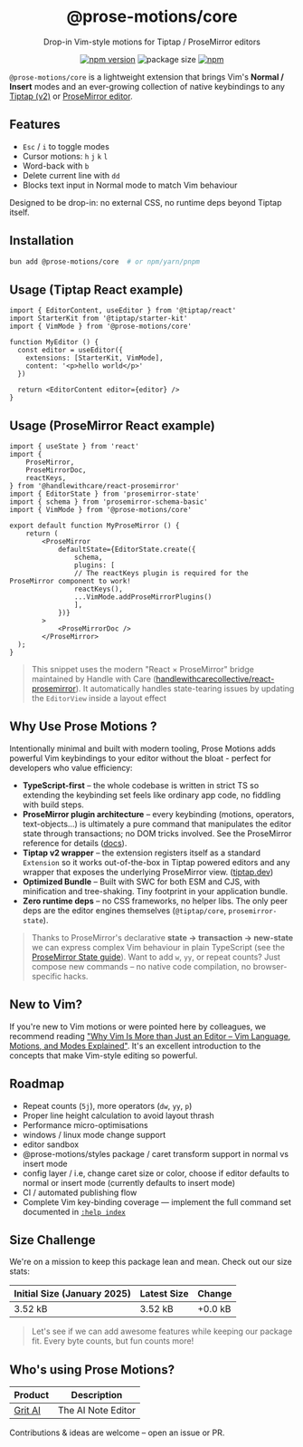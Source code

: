 <div align="center">
  <h1>@prose-motions/core</h1>
  <p>Drop-in Vim-style motions for Tiptap / ProseMirror editors</p>

  [![npm version](https://img.shields.io/npm/v/@prose-motions/core)](https://www.npmjs.com/package/@prose-motions/core)
  ![package size](https://img.shields.io/badge/size-3.52%20kB-brightgreen)
  [![npm](https://img.shields.io/npm/l/@prose-motions/core)](https://www.npmjs.com/package/@prose-motions/core)
</div>

`@prose-motions/core` is a lightweight extension that brings Vim's **Normal / Insert** modes and an ever-growing collection of native keybindings to any [Tiptap (v2)](https://tiptap.dev) or [ProseMirror editor](https://prosemirror.net).

## Features

 - `Esc` / `i` to toggle modes
 - Cursor motions: `h` `j` `k` `l`
 - Word-back with `b`
 - Delete current line with `dd`
 - Blocks text input in Normal mode to match Vim behaviour

Designed to be drop-in: no external CSS, no runtime deps beyond Tiptap itself.

## Installation

```bash
bun add @prose-motions/core  # or npm/yarn/pnpm
```

## Usage (Tiptap React example)

```tsx
import { EditorContent, useEditor } from '@tiptap/react'
import StarterKit from '@tiptap/starter-kit'
import { VimMode } from '@prose-motions/core'

function MyEditor () {
  const editor = useEditor({
    extensions: [StarterKit, VimMode],
    content: '<p>hello world</p>'
  })

  return <EditorContent editor={editor} />
}
```

## Usage (ProseMirror React example)

```tsx
import { useState } from 'react'
import {
	ProseMirror,
	ProseMirrorDoc,
	reactKeys,
} from '@handlewithcare/react-prosemirror'
import { EditorState } from 'prosemirror-state'
import { schema } from 'prosemirror-schema-basic'
import { VimMode } from '@prose-motions/core'

export default function MyProseMirror () {
    return (
        <ProseMirror
            defaultState={EditorState.create({
                schema,
                plugins: [
                // The reactKeys plugin is required for the ProseMirror component to work!
                reactKeys(),
                ...VimMode.addProseMirrorPlugins()
                ],
            })}
        >
            <ProseMirrorDoc />
        </ProseMirror>
  );
}
```

> This snippet uses the modern "React × ProseMirror" bridge maintained by Handle with Care ([handlewithcarecollective/react-prosemirror](https://github.com/handlewithcarecollective/react-prosemirror)). It automatically handles state-tearing issues by updating the `EditorView` inside a layout effect

## Why Use Prose Motions ?

Intentionally minimal and built with modern tooling, Prose Motions adds powerful Vim keybindings to your editor without the bloat - perfect for developers who value efficiency:

- **TypeScript-first** – the whole codebase is written in strict TS so extending the keybinding set feels like ordinary app code, no fiddling with build steps.
- **ProseMirror plugin architecture** – every keybinding (motions, operators, text-objects…) is ultimately a pure command that manipulates the editor state through transactions; no DOM tricks involved. See the ProseMirror reference for details ([docs](https://prosemirror.net/docs/ref/)).
- **Tiptap v2 wrapper** – the extension registers itself as a standard `Extension` so it works out-of-the-box in Tiptap powered editors and any wrapper that exposes the underlying ProseMirror view. ([tiptap.dev](https://tiptap.dev/guide/introduction))
- **Optimized Bundle** – Built with SWC for both ESM and CJS, with minification and tree-shaking. Tiny footprint in your application bundle.
- **Zero runtime deps** – no CSS frameworks, no helper libs. The only peer deps are the editor engines themselves (`@tiptap/core`, `prosemirror-state`).

> Thanks to ProseMirror's declarative **state → transaction → new-state** we can express complex Vim behaviour in plain TypeScript (see the [ProseMirror State guide](https://prosemirror.net/docs/guide/#state)). Want to add `w`, `yy`, or repeat counts? Just compose new commands – no native code compilation, no browser-specific hacks.

  ##  New to Vim?

  If you're new to Vim motions or were pointed here by colleagues, we recommend reading ["Why Vim Is More than Just an Editor – Vim Language, Motions, and Modes Explained"](https://www.freecodecamp.org/news/vim-language-and-motions-explained/). It's an excellent introduction to the concepts that make Vim-style editing so powerful.

## Roadmap

- Repeat counts (`5j`), more operators (`dw`, `yy`, `p`)
- Proper line height calculation to avoid layout thrash
- Performance micro-optimisations
- windows / linux mode change support
- editor sandbox
- @prose-motions/styles package / caret transform support in normal vs insert mode
- config layer / i.e, change caret size or color, choose if editor defaults to normal or insert mode (currently defaults to insert mode)
- CI / automated publishing flow
- Complete Vim key-binding coverage — implement the full command set documented in [`:help index`](https://vimhelp.org/index.txt.html)

## Size Challenge

We're on a mission to keep this package lean and mean. Check out our size stats:

| Initial Size (January 2025) | Latest Size | Change |
|-------------------------|-------------|---------|
| 3.52 kB | 3.52 kB | +0.0 kB |

> Let's see if we can add awesome features while keeping our package fit. Every byte counts, but fun counts more!

## Who's using Prose Motions?

| Product | Description |
|---------|-------------|
| [Grit AI](https://gritai.app/) | The AI Note Editor |

Contributions & ideas are welcome – open an issue or PR.

